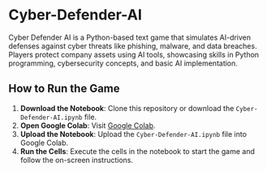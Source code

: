 # Cyber-Defender-AI
Cyber Defender AI is a Python-based text game that simulates AI-driven defenses against cyber threats like phishing, malware, and data breaches. Players protect company assets using AI tools, showcasing skills in Python programming, cybersecurity concepts, and basic AI implementation.
## How to Run the Game

1. **Download the Notebook**: Clone this repository or download the `Cyber-Defender-AI.ipynb` file.
2. **Open Google Colab**: Visit [Google Colab](https://colab.research.google.com).
3. **Upload the Notebook**: Upload the `Cyber-Defender-AI.ipynb` file into Google Colab.
4. **Run the Cells**: Execute the cells in the notebook to start the game and follow the on-screen instructions.
